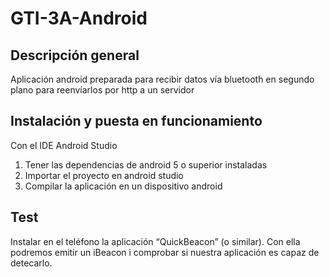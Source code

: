 # GTI-3A-Android

## Descripción general
Aplicación android preparada para recibir datos vía bluetooth en segundo plano para reenvíarlos por http a un servidor

## Instalación y puesta en funcionamiento
Con el IDE Android Studio
1. Tener las dependencias de android 5 o superior instaladas
2. Importar el proyecto en android studio
3. Compilar la aplicación en un dispositivo android

## Test
Instalar en el teléfono la aplicación “QuickBeacon” (o similar). Con ella podremos
emitir un iBeacon i comprobar si nuestra aplicación es capaz de detecarlo.